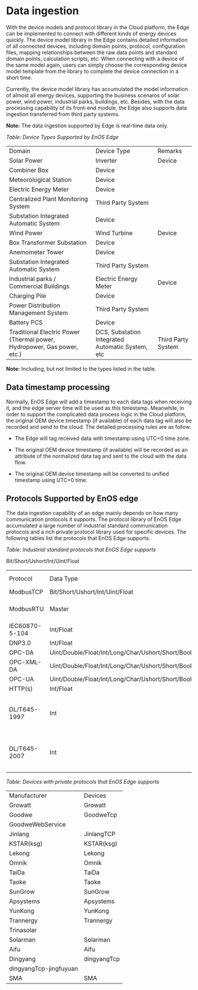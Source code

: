 # Data ingestion

With the device models and protocol library in the Cloud platform, the
Edge can be implemented to connect with different kinds of energy
devices quickly. The device model library in the Edge contains detailed
information of all connected devices, including domain points, protocol,
configuration files, mapping relationships between the raw data points
and standard domain points, calculation scripts, etc. When connecting
with a device of the same model again, users can simply choose the
corresponding device model template from the library to complete the
device connection in a short time.

Currently, the device model library has accumulated the model
information of almost all energy devices, supporting the business
scenaros of solar power, wind power, industrial parks, buildings, etc.
Besides, with the data processing capability of its front-end module,
the Edge also supports data ingestion transferred from third party
systems.

**Note:** The data ingestion supported by Edge is real-time data only.

*Table: Device Types Supported by EnOS Edge*


<table>
  <tr>
    <td>Domain</td>
    <td>Device Type</td>
    <td>Remarks</td>
  </tr>
  <tr>
    <td>Solar Power</td>
    <td>Inverter</td>
    <td>Device</td>
  </tr>
  <tr>
    <td>Combiner Box</td>
    <td>Device</td>
  </tr>
  <tr>
    <td>Meteorological   Station</td>
    <td>Device</td>
  </tr>
  <tr>
    <td>Electric   Energy Meter</td>
    <td>Device</td>
  </tr>
  <tr>
    <td>Centralized   Plant Monitoring System</td>
    <td>Third Party   System</td>
  </tr>
  <tr>
    <td>Substation Integrated   Automatic System</td>
    <td>Device</td>
  </tr>
  <tr>
    <td>Wind Power</td>
    <td>Wind Turbine</td>
    <td>Device</td>
  </tr>
  <tr>
    <td>Box   Transformer Substation</td>
    <td>Device</td>
  </tr>
  <tr>
    <td>Anemometer   Tower</td>
    <td>Device</td>
  </tr>
  <tr>
    <td>Substation Integrated   Automatic System</td>
    <td>Third Party   System</td>
  </tr>
  <tr>
    <td>Industrial   parks / Commercial Buildings</td>
    <td>Electric   Energy Meter</td>
    <td>Device</td>
  </tr>
  <tr>
    <td>Charging Pile</td>
    <td>Device</td>
  </tr>
  <tr>
    <td>Power Distribution   Management System</td>
    <td>Third Party   System</td>
  </tr>
  <tr>
    <td>Battery PCS</td>
    <td>Device</td>
  </tr>
  <tr>
    <td>Traditional   Electric Power (Thermal power, Hydropower, Gas power, etc.)</td>
    <td>DCS, Substation   Integrated Automatic System, etc</td>
    <td>Third Party   System</td>
  </tr>
</table>

**Note:** Including, but not limited to the types listed in the table.

## Data timestamp processing

Normally, EnOS Edge will add a timestamp to each data tags when
receiving it, and the edge server time will be used as this timestamp.
Meanwhile, in order to support the complicated data process logic in the
Cloud platform, the original OEM device timestamp (if available) of each
data tag will also be recorded and send to the cloud. The detailed
processing rules are as follow:

- The Edge will tag received data with timestamp using UTC+0 time zone.

- The original OEM device timestamp (if available) will be recorded as an attribute of the normalized data tag and sent to the cloud with
    the data flow.

- The original OEM device timestamp will be converted to unified timestamp using UTC+0 time.

## Protocols Supported by EnOS edge

The data ingestion capability of an edge mainly depends on how many
communication protocols it supports. The protocol library of EnOS Edge
accumulated a large number of industrial standard communication
protocols and a rich private protocol library used for specific devices.
The following tables list the protocols that EnOS Edge supports.

*Table: Industrial standard protocols that EnOS Edge supports*


<table>
  <tr>
    <td>Protocol</td>
    <td>Data Type</td>
    <td>Communication Type</td>
    <td>Network</td>
  </tr>
  <tr>
    <td>ModbusTCP</td>
    <td>Bit/Short/Ushort/Int/Uint/Float</td>
    <td>Client/Server</td>
    <td>Ethernet</td>
  </tr>
  <tr>
    <td>ModbusRTU</td>
    <td">Bit/Short/Ushort/Int/Uint/Float</td>
    <td>Master</td>
    <td>Need to be converted to   Ethernet</td>
  </tr>
  <tr>
    <td>IEC60870-5-104</td>
    <td>Int/Float</td>
    <td>Client/Server</td>
    <td>Ethernet</td>
  </tr>
  <tr>
    <td>DNP3.0</td>
    <td>Int/Float</td>
    <td>Client</td>
    <td>Ethernet</td>
  </tr>
  <tr>
    <td>OPC-DA</td>
    <td>Uint/Double/Float/Int/Long/Char/Ushort/Short/Bool</td>
    <td>Client </td>
    <td>Ethernet</td>
  </tr>
  <tr>
    <td>OPC-XML-DA</td>
    <td>Uint/Double/Float/Int/Long/Char/Ushort/Short/Bool</td>
    <td>Client</td>
    <td>Ethernet</td>
  </tr>
  <tr>
    <td>OPC-UA</td>
    <td>Uint/Double/Float/Int/Long/Char/Ushort/Short/Bool</td>
    <td>Client</td>
    <td>Ethernet</td>
  </tr>
  <tr>
    <td>HTTP(s)</td>
    <td>Int/Float</td>
    <td>Web Service</td>
    <td>Ethernet</td>
  </tr>
  <tr>
    <td>DL/T645-1997</td>
    <td>Int</td>
    <td>Master</td>
    <td>Need to be converted to   Ethernet</td>
  </tr>
  <tr>
    <td>DL/T645-2007</td>
    <td>Int</td>
    <td>Master</td>
    <td>Need to be converted to   Ethernet</td>
  </tr>
</table>

*Table: Devices with private protocols that EnOS Edge supports*

<table>
  <tr>
    <td>Manufacturer</td>
    <td>Devices</td>
  </tr>
  <tr>
    <td>Growatt</td>
    <td>Growatt</td>
  </tr>
  <tr>
    <td>Goodwe</td>
    <td>GoodweTcp</td>
  </tr>
  <tr>
    <td>GoodweWebService</td>
  </tr>
  <tr>
    <td>Jinlang</td>
    <td>JinlangTCP</td>
  </tr>
  <tr>
    <td>KSTAR(ksg)</td>
    <td>KSTAR(ksg)</td>
  </tr>
  <tr>
    <td>Lekong</td>
    <td>Lekong</td>
  </tr>
  <tr>
    <td>Omnik</td>
    <td>Omnik</td>
  </tr>
  <tr>
    <td>TaiDa</td>
    <td>TaiDa</td>
  </tr>
  <tr>
    <td>Taoke</td>
    <td>Taoke</td>
  </tr>
  <tr>
    <td>SunGrow</td>
    <td>SunGrow</td>
  </tr>
  <tr>
    <td>Apsystems</td>
    <td>Apsystems</td>
  </tr>
  <tr>
    <td>YunKong</td>
    <td>YunKong</td>
  </tr>
  <tr>
    <td>Trannergy</td>
    <td>Trannergy</td>
  </tr>
  <tr>
    <td>Trinasolar</td>
  </tr>
  <tr>
    <td>Solarman</td>
    <td>Solarman</td>
  </tr>
  <tr>
    <td>Aifu</td>
    <td>Aifu</td>
  </tr>
  <tr>
    <td>Dingyang</td>
    <td>dingyangTcp</td>
  </tr>
  <tr>
    <td>dingyangTcp-jingfuyuan</td>
  </tr>
  <tr>
    <td>SMA</td>
    <td>SMA</td>
  </tr>
</table>
